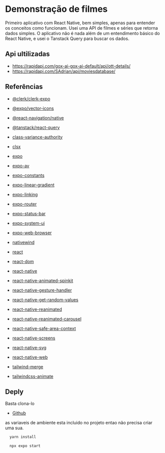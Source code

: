
# Demonstração de filmes

Primeiro aplicativo com React Native, bem simples, apenas para entender os conceitos como funcionam. Usei uma API de filmes e séries que retorna dados simples. O aplicativo não é nada além de um entendimento básico do React Native, e usei o Tanstack Query para buscar os dados.

## Api ultilizadas

- https://rapidapi.com/gox-ai-gox-ai-default/api/ott-details/
- https://rapidapi.com/SAdrian/api/moviesdatabase/


## Referências

- [@clerk/clerk-expo](https://docs.clerk.dev/docs/integrations/expo)

- [@expo/vector-icons](https://docs.expo.dev/guides/icons/)

- [@react-navigation/native](https://reactnavigation.org/docs/getting-started)

- [@tanstack/react-query](https://react-query.tanstack.com/)

- [class-variance-authority](coloque_o_site_aqui)

- [clsx](coloque_o_site_aqui)

- [expo](https://docs.expo.dev/)

- [expo-av](https://docs.expo.dev/versions/latest/sdk/av/)

- [expo-constants](https://docs.expo.dev/versions/latest/sdk/constants/)

- [expo-linear-gradient](https://docs.expo.dev/versions/latest/sdk/linear-gradient/)

- [expo-linking](https://docs.expo.dev/versions/latest/sdk/linking/)

- [expo-router](https://github.com/expo/ex-navigation)

- [expo-status-bar](https://docs.expo.dev/versions/latest/react-native/statusbar/)

- [expo-system-ui](https://docs.expo.dev/versions/latest/react-native/system-ui/)

- [expo-web-browser](https://docs.expo.dev/versions/latest/sdk/webbrowser/)

- [nativewind](https://www.npmjs.com/package/nativewind)

- [react](https://reactjs.org/)

- [react-dom](https://reactjs.org/docs/react-dom.html)

- [react-native](https://reactnative.dev/)

- [react-native-animated-spinkit](https://www.npmjs.com/package/react-native-animated-spinkit)

- [react-native-gesture-handler](https://docs.swmansion.com/react-native-gesture-handler/docs/)

- [react-native-get-random-values](https://www.npmjs.com/package/react-native-get-random-values)

- [react-native-reanimated](https://docs.swmansion.com/react-native-reanimated/docs/)

- [react-native-reanimated-carousel](https://www.npmjs.com/package/react-native-reanimated-carousel)

- [react-native-safe-area-context](https://reactnavigation.org/docs/6.x/getting-started/)

- [react-native-screens](https://reactnative.dev/docs/navigation/screens)

- [react-native-svg](https://github.com/react-native-svg/react-native-svg)

- [react-native-web](https://reactnative.dev/docs/environment-setup)

- [tailwind-merge](https://www.npmjs.com/package/tailwind-merge)

- [tailwindcss-animate](https://www.npmjs.com/package/tailwindcss-animate)

## Deply

Basta clona-lo

- [Github](https://github.com/EliasMartinzs/movies-app)

as variaveis de ambiente esta incluido no projeto entao não precisa criar uma sua.

```bash
  yarn install
```

```bash
  npx expo start
```


